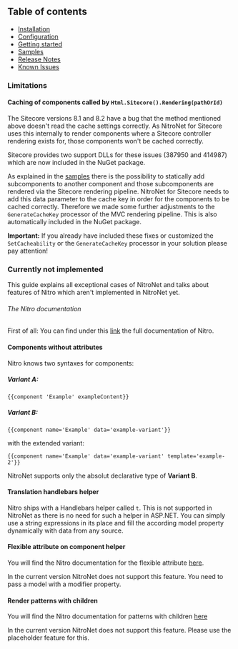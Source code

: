 ## Table of contents
- [Installation](installation.md)
- [Configuration](configuration.md)
- [Getting started](getting-started.md)
- [Samples](samples.md)
- [Release Notes](https://github.com/namics/NitroNetSitecore/releases)
- [Known Issues](known-issues.md)

### Limitations

#### Caching of components called by `Html.Sitecore().Rendering(pathOrId)`

The Sitecore versions 8.1 and 8.2 have a bug that the method mentioned above doesn't read the cache settings correctly. As NitroNet for Sitecore uses this internally to render components where a Sitecore controller rendering exists for, those components won't be cached correctly.

Sitecore provides two support DLLs for these issues (387950 and 414987) which are now included in the NuGet package.

As explained in the [samples](samples.md) there is the possibility to statically add subcomponents to another component and those subcomponents are rendered via the Sitecore rendering pipeline. NitroNet for Sitecore needs to add this data parameter to the cache key in order for the components to be cached correctly. Therefore we made some further adjustments to the `GenerateCacheKey` processor of the MVC rendering pipeline. This is also automatically included in the NuGet package.

**Important:** If you already have included these fixes or customized the `SetCacheability` or the `GenerateCacheKey` processor in your solution please pay attention!

### Currently not implemented

This guide explains all exceptional cases of NitroNet and talks about features of Nitro which aren't implemented in NitroNet yet.

###### The Nitro documentation

First of all: You can find under this [link](https://github.com/namics/generator-nitro/blob/master/generators/app/templates/project/docs/nitro.md) the full documentation of Nitro.

#### Components without attributes
Nitro knows two syntaxes for components:

##### Variant A:

```
{{component 'Example' exampleContent}}
```

##### Variant B:

```
{{component name='Example' data='example-variant'}}
```

with the extended variant:

```
{{component name='Example' data='example-variant' template='example-2'}}
```

NitroNet supports only the absolut declarative type of **Variant B**.

#### Translation handlebars helper
Nitro ships with a Handlebars helper called `t`. This is not supported in NitroNet as there is no need for such a helper in ASP.NET. You can simply use a string expressions in its place and fill the according model property dynamically with data from any source.

#### Flexible attribute on component helper
You will find the Nitro documentation for the flexible attribute [here](https://github.com/namics/generator-nitro/blob/master/generators/app/templates/project/docs/nitro.md#render-patterns).

In the current version NitroNet does not support this feature. You need to pass a model with a modifier property.

#### Render patterns with children

You will find the Nitro documentation for patterns with children [here](https://github.com/namics/generator-nitro/blob/master/generators/app/templates/project/docs/nitro.md#render-patterns-with-children)

In the current version NitroNet does not support this feature. Please use the placeholder feature for this.